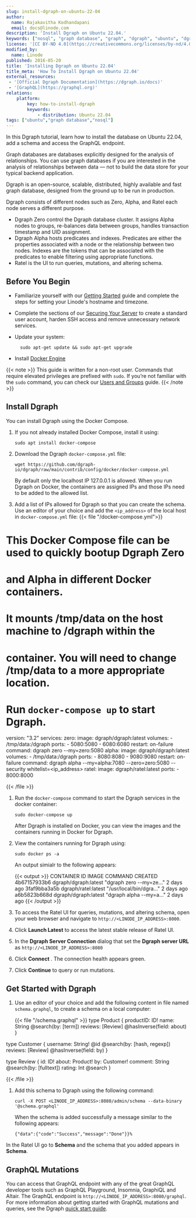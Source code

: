 ```yaml
---
slug: install-dgraph-on-ubuntu-22-04
author:
  name: Rajakavitha Kodhandapani
  email: docs@linode.com
description: 'Install Dgraph on Ubuntu 22.04.'
keywords: ["nosql", "graph database", "graph", "dgraph", "ubuntu", "dgraph tutorial"]
license: '[CC BY-ND 4.0](https://creativecommons.org/licenses/by-nd/4.0)'
modified_by:
  name: Linode
published: 2016-05-20
title: 'Installing Dgraph on Ubuntu 22.04'
title_meta: 'How To Install Dgraph on Ubuntu 22.04'
external_resources:
 - '[Official Dgraph Documentation](https://dgraph.io/docs)'
 - '[GraphQL](https://graphql.org)'
relations:
    platform:
        key: how-to-install-dgraph
        keywords:
            - distribution: Ubuntu 22.04
tags: ["ubuntu","graph database","nosql"]
---
```


In this Dgraph tutorial, learn how to install the database on Ubuntu 22.04, add a schema and access the GraphQL endpoint.

Graph databases are databases explicitly designed for the analysis of relationships. You can use graph databases if you are interested in the analysis of relationships between data — not to build the data store for your typical backend application.

Dgraph is an open-source, scalable, distributed, highly available and fast graph database, designed from the ground up to be run in production.

Dgraph consists of different nodes such as Zero, Alpha, and Ratel each node serves a different purpose.

* Dgraph Zero control the Dgraph database cluster. It assigns Alpha nodes to groups, re-balances data between groups, handles transaction timestamp and UID assignment.
* Dgraph Alpha hosts predicates and indexes. Predicates are either the properties associated with a node or the relationship between two nodes. Indexes are the tokens that can be associated with the predicates to enable filtering using appropriate functions.
* Ratel is the UI to run queries, mutations, and altering schema.


## Before You Begin

- Familiarize yourself with our [Getting Started](/docs/guides/getting-started/) guide and complete the steps for setting your Linode's hostname and timezone.

- Complete the sections of our [Securing Your Server](/docs/guides/set-up-and-secure/) to create a standard user account, harden SSH access and remove unnecessary network services.

- Update your system:

        sudo apt-get update && sudo apt-get upgrade

- Install [Docker Engine](/docs/guides/installing-and-using-docker-on-ubuntu-and-debian/)

{{< note >}}
This guide is written for a non-root user. Commands that require elevated privileges are prefixed with `sudo`. If you’re not familiar with the `sudo` command, you can check our [Users and Groups](/docs/guides/linux-users-and-groups/) guide.
{{< /note >}}

## Install Dgraph

You can install Dgraph using the Docker Compose.

1. If you not already installed Docker Compose, install it using:

       sudo apt install docker-compose

1. Download the Dgraph `docker-compose.yml` file:

       wget https://github.com/dgraph-io/dgraph/raw/main/contrib/config/docker/docker-compose.yml

   By default only the localhost IP 127.0.0.1 is allowed. When you run Dgraph on Docker, the containers are assigned IPs and those IPs need to be added to the allowed list.

1. Add a list of IPs allowed for Dgraph so that you can create the schema. Use an editor of your choice and add the `<ip_address>` of the local host in `docker-compose.yml` file:
{{< file "/docker-compose.yml">}}
# This Docker Compose file can be used to quickly bootup Dgraph Zero
# and Alpha in different Docker containers.

# It mounts /tmp/data on the host machine to /dgraph within the
# container. You will need to change /tmp/data to a more appropriate location.
# Run `docker-compose up` to start Dgraph.

version: "3.2"
services:
  zero:
    image: dgraph/dgraph:latest
    volumes:
      - /tmp/data:/dgraph
    ports:
      - 5080:5080
      - 6080:6080
    restart: on-failure
    command: dgraph zero --my=zero:5080
  alpha:
    image: dgraph/dgraph:latest
    volumes:
      - /tmp/data:/dgraph
    ports:
      - 8080:8080
      - 9080:9080
    restart: on-failure
    command: dgraph alpha --my=alpha:7080 --zero=zero:5080 --security whitelist=<ip_address>
  ratel:
    image: dgraph/ratel:latest
    ports:
      - 8000:8000


{{< /file >}}
1. Run the `docker-compose` command to start the Dgraph services in the docker container:

       sudo docker-compose up

   After Dgraph is installed on Docker, you can view the images and the containers running in Docker for Dgraph.

1. View the containers running for Dgraph using:

       sudo docker ps -a

    An output simialr to the following appears:

   {{< output >}}
   CONTAINER ID   IMAGE                  COMMAND                  CREATED
   4b67157933b6   dgraph/dgraph:latest   "dgraph zero --my=ze…"   2 days ago
   3faf9bba3a5b   dgraph/ratel:latest    "/usr/local/bin/dgra…"   2 days ago
   a6b5823b668d   dgraph/dgraph:latest   "dgraph alpha --my=a…"   2 days ago
   {{< /output >}}

1. To access the Ratel UI for queries, mutations, and altering schema, open your web browser and navigate to `http://<LINODE_IP_ADDRESS>:8000`.
1. Click **Launch Latest** to access the latest stable release of Ratel UI.
1. In the **Dgraph Server Connection** dialog that set the **Dgraph server URL** as `http://<LINODE_IP_ADDRESS>:8080`
1. Click **Connect** . The connection health appears green.
1. Click **Continue** to query or run mutations.

## Get Started with Dgraph

1. Use an editor of your choice and add the following content in file named `schema.graphql`, to create a schema on a local computer:

   {{< file "/schema.graphql" >}}
type Product {
    productID: ID!
    name: String @search(by: [term])
    reviews: [Review] @hasInverse(field: about)
}

type Customer {
    username: String! @id @search(by: [hash, regexp])
    reviews: [Review] @hasInverse(field: by)
}

type Review {
    id: ID!
    about: Product!
    by: Customer!
    comment: String @search(by: [fulltext])
    rating: Int @search
}

{{< /file >}}

1. Add this schema to Dgraph using the following command:

       curl -X POST <LINODE_IP_ADDRESS>:8080/admin/schema --data-binary '@schema.graphql'

    When the schema is added successfully a message similar to the following appears:

       {"data":{"code":"Success","message":"Done"}}%

  In the Ratel UI go to **Schema** and the schema that you added appears in **Schema**.

## GraphQL Mutations

You can access that GraphQL endpoint with any of the great GraphQL developer tools such as GraphQL Playground, Insomnia, GraphiQL and Altair. The GraphQL endpoint is `http://<LINODE_IP_ADDRESS>:8080/graphql`. For more information about getting started with GraphQL mutations and queries, see the Dgraph [quick start guide](https://dgraph.io/docs/graphql/quick-start/#graphql-mutations).